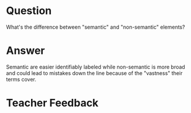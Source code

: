 # Question
What's the difference between "semantic" and "non-semantic" elements?

# Answer
Semantic are easier identifiably labeled while non-semantic is more broad and could lead to mistakes down the line because of the "vastness" their terms cover. 

# Teacher Feedback
